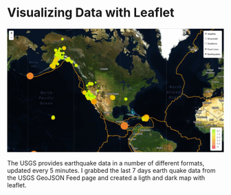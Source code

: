 # Visualizing Data with Leaflet
 
 ![dark_map.jpg](Images/dark_map.jpg)
 
The USGS provides earthquake data in a number of different formats, updated every 5 minutes. I grabbed the last 7 days earth quake data from the USGS GeoJSON Feed page and created a ligth and dark map with leaflet.

